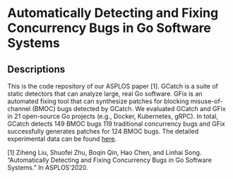 # Automatically Detecting and Fixing Concurrency Bugs in Go Software Systems

## Descriptions

This is the code repository of our ASPLOS paper [1]. GCatch is a suite of static detectors that can analyze large, real Go software. GFix is an automated fixing tool that can synthesize patches for blocking misuse-of-channel (BMOC) bugs detected by GCatch. We evaluated GCatch and GFix in 21 open-source Go projects (e.g., Docker, Kubernetes, gRPC). In total, GCatch detects 149 BMOC bugs 119 traditional concurrency bugs and GFix successfully generates patches for 124 BMOC bugs. The detailed experimental data can be found [here](https://docs.google.com/spreadsheets/d/1mDxB6IRxrTodF9CrmpUu72E6673y5s9BkjKuTjtx1qc/edit?usp=sharing). 


[1] Ziheng Liu, Shuofei Zhu, Boqin Qin, Hao Chen, and Linhai Song. “Automatically Detecting and Fixing Concurrency Bugs in Go Software Systems.” In ASPLOS’2020. 

